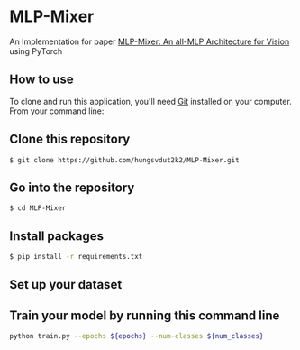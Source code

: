 # MLP-Mixer

An Implementation for paper [MLP-Mixer: An all-MLP Architecture for Vision](https://arxiv.org/pdf/2105.01601.pdf) using PyTorch
## How to use

To clone and run this application, you'll need [Git](https://git-scm.com/downloads) installed on your computer. From your command line:


## Clone this repository
```$bash
$ git clone https://github.com/hungsvdut2k2/MLP-Mixer.git
```
## Go into the repository
```$bash
$ cd MLP-Mixer
```
## Install packages
```bash
$ pip install -r requirements.txt
```
## Set up your dataset
## Train your model by running this command line 
```bash
python train.py --epochs ${epochs} --num-classes ${num_classes}
```
